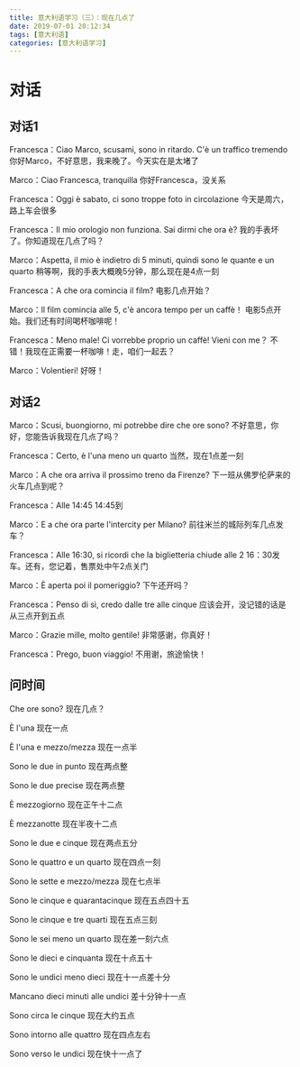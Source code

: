 ```yaml
---
title: 意大利语学习（三）：现在几点了
date: 2019-07-01 20:12:34
tags: [意大利语]
categories: [意大利语学习]
---
```


# 对话

## 对话1

Francesca：Ciao Marco, scusami, sono in ritardo. C'è un traffico tremendo 你好Marco，不好意思，我来晚了。今天实在是太堵了

Marco：Ciao Francesca, tranquilla 你好Francesca，没关系

Francesca：Oggi è sabato, ci sono troppe foto in circolazione 今天是周六，路上车会很多

Francesca：Il mio orologio non funziona. Sai dirmi che ora è? 我的手表坏了。你知道现在几点了吗？

Marco：Aspetta, il mio è indietro di 5 minuti, quindi sono le quante e un quarto 稍等啊，我的手表大概晚5分钟，那么现在是4点一刻

Francesca：A che ora comincia il film? 电影几点开始？

Marco：Il film comincia alle 5, c'è ancora tempo per un caffè！ 电影5点开始。我们还有时间喝杯咖啡呢！

Francesca：Meno male! Ci vorrebbe proprio un caffè! Vieni con me？ 不错！我现在正需要一杯咖啡！走，咱们一起去？

Marco：Volentieri! 好呀！

## 对话2

Marco：Scusi, buongiorno, mi potrebbe dire che ore sono? 不好意思，你好，您能告诉我现在几点了吗？

Francesca：Certo, è l'una meno un quarto 当然，现在1点差一刻

Marco：A che ora arriva il prossimo treno da Firenze? 下一班从佛罗伦萨来的火车几点到呢？

Francesca：Alle 14:45 14:45到

Marco：E a che ora parte l'intercity per Milano? 前往米兰的城际列车几点发车？

Francesca：Alle 16:30, si ricordi che la biglietteria chiude alle 2 16：30发车。还有，您记着，售票处中午2点关门

Marco：È aperta poi il pomeriggio? 下午还开吗？

Francesca：Penso di sì, credo dalle tre alle cinque 应该会开，没记错的话是从三点开到五点

Marco：Grazie mille, molto gentile! 非常感谢，你真好！

Francesca：Prego, buon viaggio! 不用谢，旅途愉快！
 
## 问时间

Che ore sono? 现在几点？

È l'una 现在一点

È l'una e mezzo/mezza 现在一点半

Sono le due in punto 现在两点整

Sono le due precise 现在两点整

È mezzogiorno 现在正午十二点

È mezzanotte 现在半夜十二点

Sono le due e cinque 现在两点五分

Sono le quattro e un quarto 现在四点一刻

Sono le sette e mezzo/mezza 现在七点半

Sono le cinque e quarantacinque 现在五点四十五

Sono le cinque e tre quarti 现在五点三刻

Sono le sei meno un quarto 现在差一刻六点

Sono le dieci e cinquanta 现在十点五十

Sono le undici meno dieci 现在十一点差十分

Mancano dieci minuti alle undici 差十分钟十一点

Sono circa le cinque 现在大约五点

Sono intorno alle quattro 现在四点左右

Sono verso le undici 现在快十一点了

